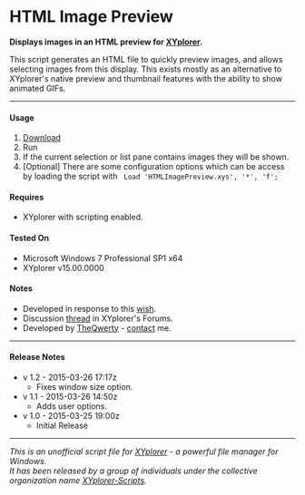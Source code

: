# HTML Image Preview

**Displays images in an HTML preview for [XYplorer](http://xyplorer.com/index.php).**

This script generates an HTML file to quickly preview images, and allows selecting images from this display. This exists mostly as an alternative to XYplorer's native preview and thumbnail features with the ability to show animated GIFs.

----------

#### Usage
1. [Download](./HTMLImagePreview.xys?raw=true)
2. Run
3. If the current selection or list pane contains images they will be shown.
4. [Optional] There are some configuration options which can be access by loading the script with ` Load 'HTMLImagePreview.xys', '*', 'f';`

#### Requires
+ XYplorer with scripting enabled.

#### Tested On
+ Microsoft Windows 7 Professional SP1 x64
+ XYplorer v15.00.0000

#### Notes
+ Developed in response to this [wish](http://www.xyplorer.com/xyfc/viewtopic.php?f=5&t=13675).
+ Discussion [thread](http://www.xyplorer.com/xyfc/viewtopic.php?f=7&t=13690) in XYplorer's Forums.
+ Developed by [TheQwerty](https://github.com/TheQwerty) - [contact](http://www.xyplorer.com/xyfc/memberlist.php?mode=viewprofile&u=438) me.

----------

#### Release Notes
+ v 1.2 - 2015-03-26 17:17z
    - Fixes window size option.
+ v 1.1 - 2015-03-26 14:50z
    - Adds user options.
+ v 1.0 - 2015-03-25 19:00z
    - Initial Release

----------


_This is an unofficial script file for [XYplorer](http://xyplorer.com/index.php) - a powerful file manager for Windows.<br>
It has been released by a group of individuals under the collective organization name [XYplorer-Scripts](https://github.com/XYplorer-Scripts)._